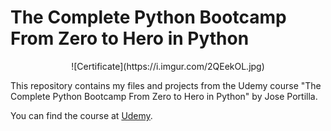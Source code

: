 # The Complete Python Bootcamp From Zero to Hero in Python

<p align="center">
![Certificate](https://i.imgur.com/2QEekOL.jpg)
</p>

This repository contains my files and projects from the Udemy course "The Complete Python Bootcamp From Zero to Hero in Python" by Jose Portilla. 

You can find the course at [Udemy](https://www.udemy.com/course/complete-python-bootcamp/).